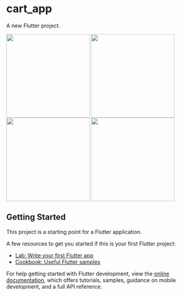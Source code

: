 # cart_app

A new Flutter project.

<img align="left" src="https://github.com/sanjanasangani/cart_app_practical/assets/131368083/4b1e8906-0f6d-4439-aa21-9bd6467365a3" width="220px">
<img align="left" src="https://github.com/sanjanasangani/cart_app_practical/assets/131368083/e877dc67-8fa6-43d5-b318-ac4727778645" width="220px">
<img align="left" src="https://github.com/sanjanasangani/cart_app_practical/assets/131368083/fd19e9f5-715c-4f12-90a5-353ae07ef367" width="220px">
<img src="https://github.com/sanjanasangani/cart_app_practical/assets/131368083/547e92cf-92e2-4372-9b34-f3b5c7431f48" width="220px">


## Getting Started

This project is a starting point for a Flutter application.

A few resources to get you started if this is your first Flutter project:

- [Lab: Write your first Flutter app](https://docs.flutter.dev/get-started/codelab)
- [Cookbook: Useful Flutter samples](https://docs.flutter.dev/cookbook)

For help getting started with Flutter development, view the
[online documentation](https://docs.flutter.dev/), which offers tutorials,
samples, guidance on mobile development, and a full API reference.
